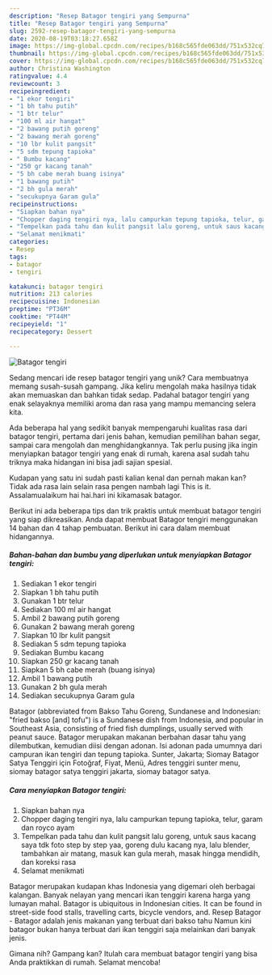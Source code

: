 ```yaml
---
description: "Resep Batagor tengiri yang Sempurna"
title: "Resep Batagor tengiri yang Sempurna"
slug: 2592-resep-batagor-tengiri-yang-sempurna
date: 2020-08-19T03:18:27.658Z
image: https://img-global.cpcdn.com/recipes/b168c565fde063dd/751x532cq70/batagor-tengiri-foto-resep-utama.jpg
thumbnail: https://img-global.cpcdn.com/recipes/b168c565fde063dd/751x532cq70/batagor-tengiri-foto-resep-utama.jpg
cover: https://img-global.cpcdn.com/recipes/b168c565fde063dd/751x532cq70/batagor-tengiri-foto-resep-utama.jpg
author: Christina Washington
ratingvalue: 4.4
reviewcount: 3
recipeingredient:
- "1 ekor tengiri"
- "1 bh tahu putih"
- "1 btr telur"
- "100 ml air hangat"
- "2 bawang putih goreng"
- "2 bawang merah goreng"
- "10 lbr kulit pangsit"
- "5 sdm tepung tapioka"
- " Bumbu kacang"
- "250 gr kacang tanah"
- "5 bh cabe merah buang isinya"
- "1 bawang putih"
- "2 bh gula merah"
- "secukupnya Garam gula"
recipeinstructions:
- "Siapkan bahan nya"
- "Chopper daging tengiri nya, lalu campurkan tepung tapioka, telur, garam dan royco ayam"
- "Tempelkan pada tahu dan kulit pangsit lalu goreng, untuk saus kacang saya tdk foto step by step yaa, goreng dulu kacang nya, lalu blender, tambahkan air matang, masuk kan gula merah, masak hingga mendidih, dan koreksi rasa"
- "Selamat menikmati"
categories:
- Resep
tags:
- batagor
- tengiri

katakunci: batagor tengiri 
nutrition: 213 calories
recipecuisine: Indonesian
preptime: "PT36M"
cooktime: "PT44M"
recipeyield: "1"
recipecategory: Dessert

---
```



![Batagor tengiri](https://img-global.cpcdn.com/recipes/b168c565fde063dd/751x532cq70/batagor-tengiri-foto-resep-utama.jpg)

Sedang mencari ide resep batagor tengiri yang unik? Cara membuatnya memang susah-susah gampang. Jika keliru mengolah maka hasilnya tidak akan memuaskan dan bahkan tidak sedap. Padahal batagor tengiri yang enak selayaknya memiliki aroma dan rasa yang mampu memancing selera kita.

Ada beberapa hal yang sedikit banyak mempengaruhi kualitas rasa dari batagor tengiri, pertama dari jenis bahan, kemudian pemilihan bahan segar, sampai cara mengolah dan menghidangkannya. Tak perlu pusing jika ingin menyiapkan batagor tengiri yang enak di rumah, karena asal sudah tahu triknya maka hidangan ini bisa jadi sajian spesial.

Kudapan yang satu ini sudah pasti kalian kenal dan pernah makan kan? Tidak ada rasa lain selain rasa pengen nambah lagi This is it. Assalamualaikum hai hai.hari ini kikamasak batagor.


Berikut ini ada beberapa tips dan trik praktis untuk membuat batagor tengiri yang siap dikreasikan. Anda dapat membuat Batagor tengiri menggunakan 14 bahan dan 4 tahap pembuatan. Berikut ini cara dalam membuat hidangannya.

<!--inarticleads1-->

##### Bahan-bahan dan bumbu yang diperlukan untuk menyiapkan Batagor tengiri:

1. Sediakan 1 ekor tengiri
1. Siapkan 1 bh tahu putih
1. Gunakan 1 btr telur
1. Sediakan 100 ml air hangat
1. Ambil 2 bawang putih goreng
1. Gunakan 2 bawang merah goreng
1. Siapkan 10 lbr kulit pangsit
1. Sediakan 5 sdm tepung tapioka
1. Sediakan  Bumbu kacang
1. Siapkan 250 gr kacang tanah
1. Siapkan 5 bh cabe merah (buang isinya)
1. Ambil 1 bawang putih
1. Gunakan 2 bh gula merah
1. Sediakan secukupnya Garam gula


Batagor (abbreviated from Bakso Tahu Goreng, Sundanese and Indonesian: &#34;fried bakso [and] tofu&#34;) is a Sundanese dish from Indonesia, and popular in Southeast Asia, consisting of fried fish dumplings, usually served with peanut sauce. Batagor merupakan makanan berbahan dasar tahu yang dilembutkan, kemudian diisi dengan adonan. Isi adonan pada umumnya dari campuran ikan tengiri dan tepung tapioka. Sunter, Jakarta; Siomay Batagor Satya Tenggiri için Fotoğraf, Fiyat, Menü, Adres tenggiri sunter menu, siomay batagor satya tenggiri jakarta, siomay batagor satya. 

<!--inarticleads2-->

##### Cara menyiapkan Batagor tengiri:

1. Siapkan bahan nya
1. Chopper daging tengiri nya, lalu campurkan tepung tapioka, telur, garam dan royco ayam
1. Tempelkan pada tahu dan kulit pangsit lalu goreng, untuk saus kacang saya tdk foto step by step yaa, goreng dulu kacang nya, lalu blender, tambahkan air matang, masuk kan gula merah, masak hingga mendidih, dan koreksi rasa
1. Selamat menikmati


Batagor merupakan kudapan khas Indonesia yang digemari oleh berbagai kalangan. Banyak nelayan yang mencari ikan tenggiri karena harga yang lumayan mahal. Batagor is ubiquitous in Indonesian cities. It can be found in street-side food stalls, travelling carts, bicycle vendors, and. Resep Batagor - Batagor adalah jenis makanan yang terbuat dari bakso tahu Namun kini batagor bukan hanya terbuat dari ikan tenggiri saja melainkan dari banyak jenis. 

Gimana nih? Gampang kan? Itulah cara membuat batagor tengiri yang bisa Anda praktikkan di rumah. Selamat mencoba!

